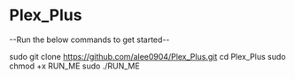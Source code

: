 # Plex_Plus
 
 
--Run the below commands to get started--

sudo git clone https://github.com/alee0904/Plex_Plus.git
cd Plex_Plus
sudo chmod +x RUN_ME
sudo ./RUN_ME